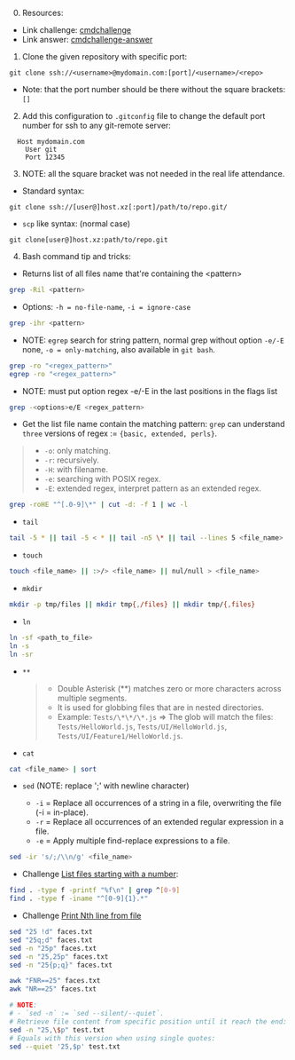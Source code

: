 0. Resources:

- Link challenge: [cmdchallenge](https://cmdchallenge.com/)
- Link answer: [cmdchallenge-answer](https://github.com/HyperSine/cmdchallenge.com)

1. Clone the given repository with specific port:

```git
git clone ssh://<username>@mydomain.com:[port]/<username>/<repo>
```

- Note: that the port number should be there without the square brackets: `[]`

2. Add this configuration to `.gitconfig` file to change the default port number for ssh to any git-remote server:

```gitconfig
  Host mydomain.com
    User git
    Port 12345
```

3. NOTE: all the square bracket was not needed in the real life attendance.

- Standard syntax:

```git
git clone ssh://[user@]host.xz[:port]/path/to/repo.git/
```

- `scp` like syntax: (normal case)

```git
git clone[user@]host.xz:path/to/repo.git
```

4. Bash command tip and tricks:

- Returns list of all files name that're containing the \<pattern\>

```bash
grep -Ril <pattern>
```

- Options: `-h = no-file-name`, `-i = ignore-case`

```bash
grep -ihr <pattern>
```

- NOTE: `egrep` search for string pattern, normal grep without option `-e/-E` none, `-o = only-matching`,
  also available in `git bash`.

```bash
grep -ro "<regex_pattern>"
egrep -ro "<regex_pattern>"
```

- NOTE: must put option regex -e/-E in the last positions in the flags list

```bash
grep -<options>e/E <regex_pattern>
```

- Get the list file name contain the matching pattern: `grep` can understand `three` versions of regex := `{basic, extended, perls}`.

> - `-o`: only matching.
> - `-r`: recursively.
> - `-H`: with filename.
> - `-e`: searching with POSIX regex.
> - `-E`: extended regex, interpret pattern as an extended regex.

```bash
grep -roHE "^[.0-9]\*" | cut -d: -f 1 | wc -l
```

- `tail`

```bash
tail -5 * || tail -5 < * || tail -n5 \* || tail --lines 5 <file_name>
```

- `touch`

```bash
touch <file_name> || :>/> <file_name> || nul/null > <file_name>
```

- `mkdir`

```bash
mkdir -p tmp/files || mkdir tmp{,/files} || mkdir tmp/{,files}
```

- `ln`

```bash
ln -sf <path_to_file>
ln -s
ln -sr
```

- `**`

  > - Double Asterisk (\*\*) matches zero or more characters across multiple segments.
  > - It is used for globbing files that are in nested directories.
  > - Example: `Tests/\*\*/\*.js` => The glob will match the files: `Tests/HelloWorld.js`, `Tests/UI/HelloWorld.js`, `Tests/UI/Feature1/HelloWorld.js`.

- `cat`

```bash
cat <file_name> | sort
```

- `sed` (NOTE: replace ';' with newline character)

  - `-i` = Replace all occurrences of a string in a file, overwriting the file (-i = in-place).
  - `-r` = Replace all occurrences of an extended regular expression in a file.
  - `-e` = Apply multiple find-replace expressions to a file.

```bash
sed -ir 's/;/\\n/g' <file_name>
```

- Challenge [List files starting with a number](https://cmdchallenge.com/#/files_starting_with_a_number):

```bash
find . -type f -printf "%f\n" | grep ^[0-9]
find . -type f -iname "^[0-9]{1}.*"
```

- Challenge [Print Nth line from file](https://cmdchallenge.com/#/print_nth_line)

```bash
sed "25 !d" faces.txt
sed "25q;d" faces.txt
sed -n "25p" faces.txt
sed -n "25,25p" faces.txt
sed -n "25{p;q}" faces.txt

awk "FNR==25" faces.txt
awk "NR==25" faces.txt
```

```bash
# NOTE:
# - `sed -n` := `sed --silent/--quiet`.
# Retrieve file content from specific position until it reach the end:
sed -n "25,\$p" test.txt
# Equals with this version when using single quotes:
sed --quiet '25,$p' test.txt
```
